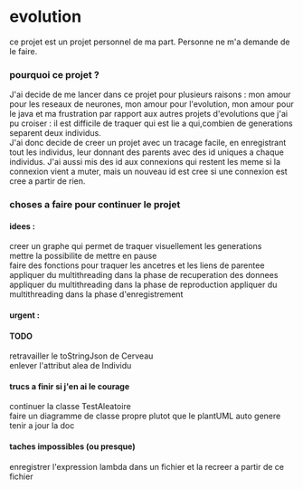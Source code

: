 # evolution

ce projet est un projet personnel de ma part. Personne ne m'a demande de le faire.

### pourquoi ce projet ?
J'ai decide de me lancer dans ce projet pour plusieurs raisons : mon amour pour les reseaux de neurones, mon amour pour l'evolution, mon amour pour le java et ma frustration par rapport aux autres projets d'evolutions que j'ai pu croiser : il est difficile de traquer qui est lie a qui,combien de generations separent deux individus.  
J'ai donc decide de creer un projet avec un tracage facile, en enregistrant tout les individus, leur donnant des parents avec des id uniques a chaque individus. J'ai aussi mis des id aux connexions qui restent les meme si la connexion vient a muter, mais un nouveau id est cree si une connexion est cree a partir de rien.


### choses a faire pour continuer le projet

#### idees : 

creer un graphe qui permet de traquer visuellement les generations  
mettre la possibilite de mettre en pause  
faire des fonctions pour traquer les ancetres et les liens de parentee  
appliquer du multithreading dans la phase de recuperation des donnees
appliquer du multithreading dans la phase de reproduction
appliquer du multithreading dans la phase d'enregistrement

#### urgent :

#### TODO
retravailler le toStringJson de Cerveau  
enlever l'attribut alea de Individu  

#### trucs a finir si j'en ai le courage

continuer la classe TestAleatoire  
faire un diagramme de classe propre plutot que le plantUML auto genere  
tenir a jour la doc  

#### taches impossibles (ou presque)
enregistrer l'expression lambda dans un fichier et la recreer a partir de ce fichier  
